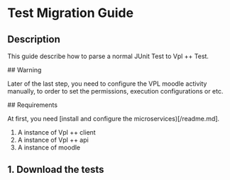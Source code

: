# Test Migration Guide

## Description

This guide describe how to parse a normal JUnit Test to Vpl ++ Test.

## Warning 

Later of the last step, you need to configure the VPL moodle activity manually, to order to set the permissions, execution configurations or etc.

## Requirements

At first, you need [install and configure the microservices)[/readme.md].

1. A instance of Vpl ++ client
2. A instance of Vpl ++ api
3. A instance of moodle

## 1. Download the tests


